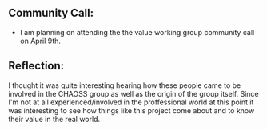 ## Community Call:
- I am planning on attending the the value working group community call on April 9th.

## Reflection:
I thought it was quite interesting hearing how these people came to be involved in the CHAOSS group as well as the origin of the group itself. 
Since I'm not at all experienced/involved in the proffessional world at this point it was interesting to see how things like this project come about and to know their value in the real world.

